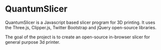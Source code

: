 QuantumSlicer
=============
QuantumSlicer is a Javascript based slicer program for 3D printing. It uses the Three.js, Clipper.js, Twitter Bootstrap and jQuery open-source libraries.

The goal of the project is to create an open-source in-browser slicer for general purpose 3d printer.

